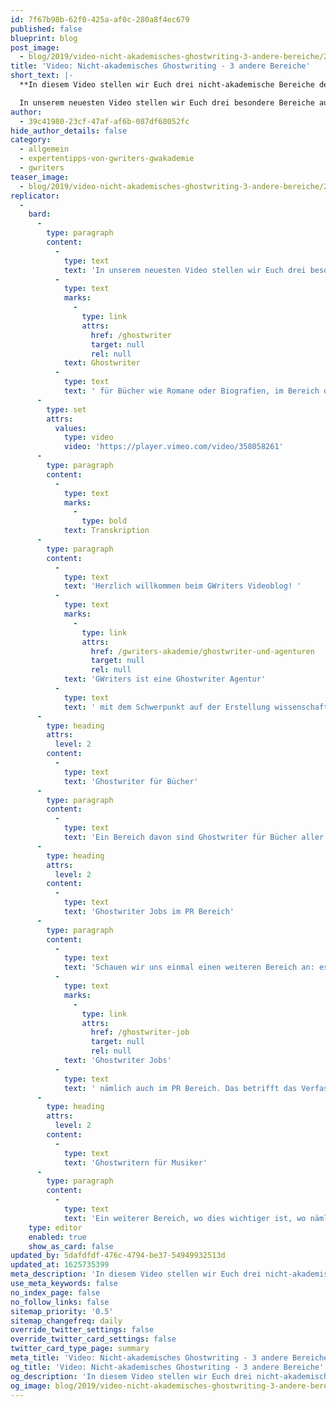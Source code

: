 ```yaml
---
id: 7f67b98b-62f0-425a-af0c-280a8f4ec679
published: false
blueprint: blog
post_image:
  - blog/2019/video-nicht-akademisches-ghostwriting-3-andere-bereiche/2019-09-05-Nicht-akademisches_Ghostwriting-3_andere_Bereiche_Classic.png
title: 'Video: Nicht-akademisches Ghostwriting - 3 andere Bereiche'
short_text: |-
  **In diesem Video stellen wir Euch drei nicht-akademische Bereiche des Ghostwriting vor: Ghostwriter für Bücher, PR und auch Ghostwriter für Musiker.**

  In unserem neuesten Video stellen wir Euch drei besondere Bereiche aus dem nicht-akademischen Ghostwriting vor...
author:
  - 39c41980-23cf-47af-af6b-087df68052fc
hide_author_details: false
category:
  - allgemein
  - expertentipps-von-gwriters-gwakademie
  - gwriters
teaser_image:
  - blog/2019/video-nicht-akademisches-ghostwriting-3-andere-bereiche/2019-09-05-Nicht-akademisches_Ghostwriting-3_andere_Bereiche_Classic.png
replicator:
  -
    bard:
      -
        type: paragraph
        content:
          -
            type: text
            text: 'In unserem neuesten Video stellen wir Euch drei besondere Bereiche aus dem nicht-akademischen Ghostwriting vor. Im Einzelnen sprechen wir über '
          -
            type: text
            marks:
              -
                type: link
                attrs:
                  href: /ghostwriter
                  target: null
                  rel: null
            text: Ghostwriter
          -
            type: text
            text: ' für Bücher wie Romane oder Biografien, im Bereich des PR und auch Ghostwriter für Musiker. Dabei thematisieren wir die besonderen Anforderungen an Ghostwriter in diesen Bereichen und die Umstände, unter denen Ghostwriter in diesen Bereichen besonders häufig zum Einsatz kommen.'
      -
        type: set
        attrs:
          values:
            type: video
            video: 'https://player.vimeo.com/video/358058261'
      -
        type: paragraph
        content:
          -
            type: text
            marks:
              -
                type: bold
            text: Transkription
      -
        type: paragraph
        content:
          -
            type: text
            text: 'Herzlich willkommen beim GWriters Videoblog! '
          -
            type: text
            marks:
              -
                type: link
                attrs:
                  href: /gwriters-akademie/ghostwriter-und-agenturen
                  target: null
                  rel: null
            text: 'GWriters ist eine Ghostwriter Agentur'
          -
            type: text
            text: ' mit dem Schwerpunkt auf der Erstellung wissenschaftlicher Texte. Heute möchten wir uns aber einmal mit dem nicht-akademischen Ghostwriting beschäftigen und stellen euch drei andere Bereiche vor, in denen ein Ghostwriter zur Anwendung kommt.'
      -
        type: heading
        attrs:
          level: 2
        content:
          -
            type: text
            text: 'Ghostwriter für Bücher'
      -
        type: paragraph
        content:
          -
            type: text
            text: 'Ein Bereich davon sind Ghostwriter für Bücher aller Art. Ob es sich um jegliche Art von Fiktionen, oder von Romanen handelt, oder um Biografien, wie in prominenten Beispielen von Dieter Bohlen oder Boris Becker. Hier können Ghostwriter natürlich zur Anwendung kommen. Ganz, ganz oft ist es auch einfach so, dass Menschen enorm gute Ideen haben, diese allerdings nicht umsetzen können, weil es am Schreibtalent mangelt. Auch hier bietet ein Ghostwriter natürlich entsprechend Abhilfe. Gerade bei lukrativen Buchprojekten ist es oftmals auch der Fall das Ghostwriter am Verkaufserlös beteiligt werden und dies ist natürlich eine besondere Art die Wertschätzung dem eigenen Ghostwriter entgegenzubringen. Solche Ghostwriter haben dann in der Regel sehr wenige, aber dafür sehr langfristige Projekte, weshalb ein außerordentlich gutes Zeitmanagement nötig ist.'
      -
        type: heading
        attrs:
          level: 2
        content:
          -
            type: text
            text: 'Ghostwriter Jobs im PR Bereich'
      -
        type: paragraph
        content:
          -
            type: text
            text: 'Schauen wir uns einmal einen weiteren Bereich an: es gibt '
          -
            type: text
            marks:
              -
                type: link
                attrs:
                  href: /ghostwriter-job
                  target: null
                  rel: null
            text: 'Ghostwriter Jobs'
          -
            type: text
            text: ' nämlich auch im PR Bereich. Das betrifft das Verfassen von Reden, von Pressemitteilungen, manchmal das Verfassen von Unternehmensbüchern, die nur intern benötigt werden. Auch hier handelt es sich um weniger, aber langfristige Projekte, welche in enger Kooperation mit den entsprechenden Personen oder mit diesen entsprechenden Unternehmen durchgeführt werden. Ein solcher Ghostwriter braucht weniger eine extrem akademische Qualifikation, sondern wirklich enorm gutes sprachliches Talent. Dies ist in dem Fall weit, weit wichtiger als die fachlichen Qualifikationen.'
      -
        type: heading
        attrs:
          level: 2
        content:
          -
            type: text
            text: 'Ghostwritern für Musiker'
      -
        type: paragraph
        content:
          -
            type: text
            text: 'Ein weiterer Bereich, wo dies wichtiger ist, wo nämlich gerade der Punkt Kreativität wichtiger ist, ist in dem Fall von Ghostwritern für Musiker. Im Bereich von Liedtexten für Musiker und wo wirklich an mehreren Genres gearbeitet werden kann, wo die Ghostwriter eine enorme Kreativität mitbringen müssen und sich somit in den Arbeitsprozess kreativ einbringen können. Ich hoffe ich konnte euch so einmal drei interessante Bereiche, wo auch Ghostwriter zum Einsatz kommen vorstellen und freue mich, dass ihr wieder mit dabei wart.'
    type: editor
    enabled: true
    show_as_card: false
updated_by: 5dafdfdf-476c-4794-be37-54949932513d
updated_at: 1625735399
meta_description: 'In diesem Video stellen wir Euch drei nicht-akademische Bereiche des Ghostwriting vor: Ghostwriter für Bücher, PR und auch Ghostwriter für Musiker.'
use_meta_keywords: false
no_index_page: false
no_follow_links: false
sitemap_priority: '0.5'
sitemap_changefreq: daily
override_twitter_settings: false
override_twitter_card_settings: false
twitter_card_type_page: summary
meta_title: 'Video: Nicht-akademisches Ghostwriting - 3 andere Bereiche'
og_title: 'Video: Nicht-akademisches Ghostwriting - 3 andere Bereiche'
og_description: 'In diesem Video stellen wir Euch drei nicht-akademische Bereiche des Ghostwriting vor: Ghostwriter für Bücher, PR und auch Ghostwriter für Musiker.'
og_image: blog/2019/video-nicht-akademisches-ghostwriting-3-andere-bereiche/2019-09-05-Nicht-akademisches_Ghostwriting-3_andere_Bereiche_Classic.png
---
```

